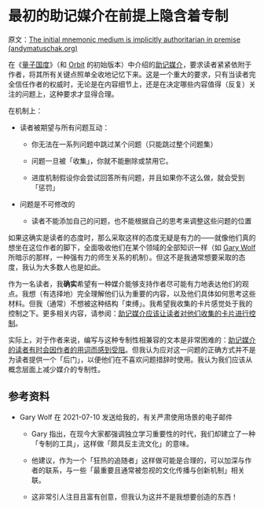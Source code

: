# 最初的助记媒介在前提上隐含着专制

原文：[The initial mnemonic medium is implicitly authoritarian in premise (andymatuschak.org)](https://notes.andymatuschak.org/z2SaePptX2K1sudevrMYrjaqP7ZBRLs82iSv)

在《[量子国度](https://notes.andymatuschak.org/z2fBHADWa93EZTuNzuww7V3Vi587ZyZ4FHTHm)》（和 [Orbit](https://notes.andymatuschak.org/z72ioKyd4X48WndtAsfkhnKwsD8o5PaaT384o) 的初始版本）中介绍的[助记媒介](https://notes.andymatuschak.org/z4rRX3qwSSJRsEkdXKwH2shamgHNeRthrMLiF)，要求读者紧紧依附于作者，将其所有关键点照单全收地记忆下来。这是一个重大的要求，只有当读者完全信任作者的权威时，无论是在内容细节上，还是在决定哪些内容值得（反复）关注的问题上，这种要求才显得合理。

在机制上：

- 读者被期望与所有问题互动：

  - 你无法在一系列问题中跳过某个问题（只能跳过整个问题集）

  - 问题一旦被「收集」，你就不能删除或禁用它。

  - 进度机制假设你会尝试回答所有问题，并且如果你不这么做，就会受到「惩罚」

- 问题是不可修改的

  - 读者不能添加自己的问题，也不能根据自己的思考来调整这些问题的位置

如果这确实是读者的态度时，那么采取这样的态度无疑是有力的——就像他们真的想坐在这位作者的脚下，全面吸收他们在某个领域的全部知识一样（如 [Gary Wolf](https://notes.andymatuschak.org/z8c94DJuxLozNB416EfNat4aRbppdHF1iGzd6) 所暗示的那样，一种强有力的师生关系的机制）。但这不是我通常想要采取的态度，我认为大多数人也是如此。

作为一名读者，我**确实**希望有一种媒介能够支持作者尽可能有力地表达他们的观点。我想（有选择地）完全理解他们认为重要的内容，以及他们具体如何思考这些材料。但我（通常）不想被这种结构「束缚」。我希望我收集的卡片感觉处于我的控制之下。更多相关内容，请参阅：[助记媒介应该让读者对他们收集的卡片进行控制](https://notes.andymatuschak.org/z3XqmAYKcD411jZgBik9oyXgcrarXycADWVeh)。

实际上，对于作者来说，编写与这种专制性相兼容的文本是非常困难的：[助记媒介的读者有时会因作者的用词而感到受阻](https://notes.andymatuschak.org/zMFKJdtNGpucVUcitRVJiMxfyoNY4A4c2Bd)。但我认为应对这一问题的正确方式并不是为读者提供一个「后门」，以便他们在不喜欢问题措辞时使用。我认为我们应该从概念层面上减少媒介的专制性。

## 参考资料

- Gary Wolf 在 2021-07-10 发送给我的，有关严肃使用场景的电子邮件

  - Gary 指出，在现今大家都强调独立学习重要性的时代，我们却建立了一种「专制的工具」，这样做「颇具反主流文化」的意味。

  - 他建议，作为一个「狂热的追随者」这样做可能是合理的，可以加深与作者的联系，与一些「最重要且通常被忽视的文化传播与创新机制」相关联。

  - 这非常引人注目且富有创意，但我认为这并不是我想要创造的东西！